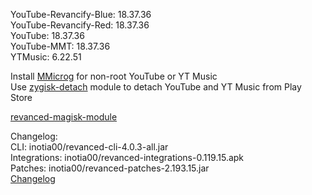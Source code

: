 YouTube-Revancify-Blue: 18.37.36  
YouTube-Revancify-Red: 18.37.36  
YouTube: 18.37.36  
YouTube-MMT: 18.37.36  
YTMusic: 6.22.51  

Install [MMicrog](https://github.com/inotia00/mMicroG/releases) for non-root YouTube or YT Music  
Use [zygisk-detach](https://github.com/j-hc/zygisk-detach) module to detach YouTube and YT Music from Play Store  

[revanced-magisk-module](https://github.com/nikhilbadyal/revanced-magisk-module)  

Changelog:  
CLI: inotia00/revanced-cli-4.0.3-all.jar  
Integrations: inotia00/revanced-integrations-0.119.15.apk  
Patches: inotia00/revanced-patches-2.193.15.jar  
[Changelog](https://github.com/inotia00/revanced-patches/releases/tag/v2.193.15)  
